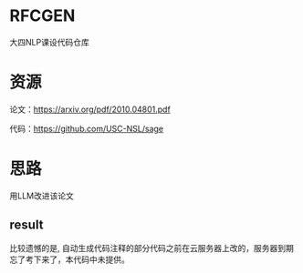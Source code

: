 # RFCGEN
大四NLP课设代码仓库

# 资源
论文：https://arxiv.org/pdf/2010.04801.pdf

代码：https://github.com/USC-NSL/sage

# 思路
用LLM改进该论文


## result
比较遗憾的是, 自动生成代码注释的部分代码之前在云服务器上改的，服务器到期忘了考下来了，本代码中未提供。
